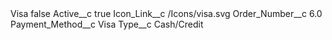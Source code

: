 <?xml version="1.0" encoding="UTF-8"?>
<CustomMetadata xmlns="http://soap.sforce.com/2006/04/metadata" xmlns:xsi="http://www.w3.org/2001/XMLSchema-instance" xmlns:xsd="http://www.w3.org/2001/XMLSchema">
    <label>Visa</label>
    <protected>false</protected>
    <values>
        <field>Active__c</field>
        <value xsi:type="xsd:boolean">true</value>
    </values>
    <values>
        <field>Icon_Link__c</field>
        <value xsi:type="xsd:string">/Icons/visa.svg</value>
    </values>
    <values>
        <field>Order_Number__c</field>
        <value xsi:type="xsd:double">6.0</value>
    </values>
    <values>
        <field>Payment_Method__c</field>
        <value xsi:type="xsd:string">Visa</value>
    </values>
    <values>
        <field>Type__c</field>
        <value xsi:type="xsd:string">Cash/Credit</value>
    </values>
</CustomMetadata>
